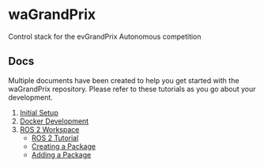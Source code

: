 # waGrandPrix

Control stack for the evGrandPrix Autonomous competition

## Docs

Multiple documents have been created to help you get started with the waGrandPrix repository. Please refer to these tutorials as you go about your development.

1. [Initial Setup](docs/initial-setup.md)
2. [Docker Development](docs/docker-development.md)
3. [ROS 2 Workspace](docs/ros2/ros2-workspace.md)
   * [ROS 2 Tutorial](misc/ros2_tutorial/README.md)
   * [Creating a Package](docs/ros2/creating-a-package.md)
   * [Adding a Package](docs/ros2/adding-a-package.md)
